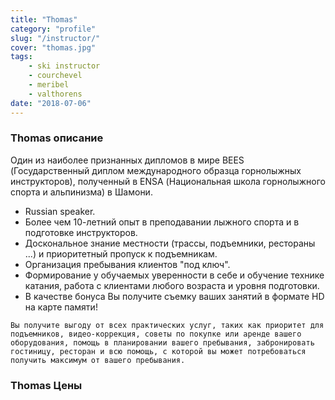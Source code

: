 ```yaml
---
title: "Thomas"
category: "profile"
slug: "/instructor/"
cover: "thomas.jpg"
tags:
    - ski instructor
    - courchevel
    - meribel
    - valthorens
date: "2018-07-06"
---
```


### Thomas описание
Один из наиболее признанных дипломов в мире BEES (Государственный диплом международного образца горнолыжных инструкторов), полученный в ENSA (Национальная школа горнолыжного спорта и альпинизма) в Шамони.

* Russian speaker.
* Более чем 10-летний опыт в преподавании лыжного спорта и в подготовке инструкторов.
* Доскональное знание местности (трассы, подъемники, рестораны ...) и приоритетный пропуск к подъемникам.
* Организация пребывания клиентов &quot;под ключ&quot;.
* Формирование у обучаемых уверенности в себе и обучение технике катания, работа с клиентами любого возраста и уровня подготовки.
* В качестве бонуса Вы получите съемку ваших занятий в формате HD на карте памяти!

`Вы получите выгоду от всех практических услуг, таких как приоритет для подъемников, видео-коррекция, советы по покупке или аренде вашего оборудования, помощь в планировании вашего пребывания, забронировать гостиницу, ресторан и всю помощь, с которой вы может потребоваться получить максимум от вашего пребывания.`

### Thomas Цены

